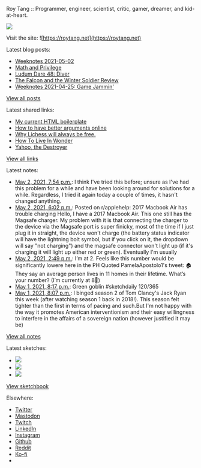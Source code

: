 Roy Tang :: Programmer, engineer, scientist, critic, gamer, dreamer, and kid-at-heart.

![](https://roytang.net/static/img/profile.jpg)

Visit the site: ![https://roytang.net](https://roytang.net)

Latest blog posts:

- [Weeknotes 2021-05-02](https://roytang.net/2021/05/weeknotes-2021-05-02/)
- [Math and Privilege](https://roytang.net/2021/04/math-privilege/)
- [Ludum Dare 48: Diver](https://roytang.net/2021/04/ludum-dare-48-diver/)
- [The Falcon and the Winter Soldier Review](https://roytang.net/2021/04/fatws/)
- [Weeknotes 2021-04-25: Game Jammin&#x27;](https://roytang.net/2021/04/weeknotes-2021-04-25/)

[View all posts](https://roytang.net/blog)

Latest shared links:

- [My current HTML boilerplate](https://roytang.net/2021/05/my-current-html-boilerplate/)
- [How to have better arguments online](https://roytang.net/2021/04/how-to-have-better-arguments-online/)
- [Why Lichess will always be free.](https://roytang.net/2021/04/why-lichess-will-always-be-free/)
- [How To Live In Wonder](https://roytang.net/2021/04/how-to-live-in-wonder/)
- [Yahoo, the Destroyer](https://roytang.net/2021/04/yahoo-the-destroyer/)

[View all links](https://roytang.net/links)

Latest notes:

- [May 2, 2021, 7:54 p.m.](https://roytang.net/2021/05/gwngjmo/): I think I&#x27;ve tried this before; unsure as I&#x27;ve had this problem for a while and have been looking around for solutions for a while. Regardless, I tried it again today a couple of times, it hasn&#x27;t changed anything.
- [May 2, 2021, 6:02 p.m.](https://roytang.net/2021/05/n33ad9/): Posted on r/applehelp: 2017 Macbook Air has trouble charging Hello, I have a 2017 Macbook Air. This one still has the Magsafe charger. My problem with it is that connecting the charger to the device via the Magsafe port is super finicky, most of the time if I just plug it in straight, the device won&#x27;t charge (the battery status indicator will have the lightning bolt symbol, but if you click on it, the dropdown will say &quot;not charging&quot;) and the magsafe connector won&#x27;t light up (if it&#x27;s charging it will light up either red or green). Eventually I&#x27;m usually
- [May 2, 2021, 2:49 p.m.](https://roytang.net/2021/05/1388747508688424960/): I’m at 2. Feels like this number would be significantly lowere here in the PH Quoted PamelaApostolo1&#x27;s tweet: 🏠 They say an average person lives in 11 homes in their lifetime. What’s your number? (I’m currently at 8🤪)
- [May 1, 2021, 8:17 p.m.](https://roytang.net/2021/05/1388467632651730945/): Green goblin #sketchdaily 120/365
- [May 1, 2021, 8:07 p.m.](https://roytang.net/2021/05/99d3f5dffa9b1e1f2a4029f66c2b4f2a/): I binged season 2 of Tom Clancy&#x27;s Jack Ryan this week (after watching season 1 back in 2018!). This season felt tighter than the first in terms of pacing and such.But I&#x27;m not happy with the way it promotes American interventionism and their easy willingness to interfere in the affairs of a sovereign nation (however justified it may be)

[View all notes](https://roytang.net/notes)

Latest sketches:


- ![](https://roytang.net/media/cache/19/1f/191fd65a6f30ab2648d9dd58414d6363.jpg)
- ![](https://roytang.net/media/cache/86/f7/86f732151285571024b55de8c667bdb3.jpg)
- ![](https://roytang.net/media/cache/f7/8d/f78d05d626217f36f15886fdbdd90701.jpg)

[View sketchbook](https://roytang.net/albums/sketchbook)


Elsewhere:

- [Twitter](https://twitter.com/roytang)
- [Mastodon](https://mastodon.technology/@roytang)
- [Twitch](https://twitch.tv/twitchyroy)
- [LinkedIn](https://www.linkedin.com/in/roytang)
- [Instagram](https://instagram.com/roytang0400)
- [Github](https://github.com/roytang)
- [Reddit](https://reddit.com/u/hungryroy)
- [Ko-fi](https://ko-fi.com/roytang)
- [](mailto:hello@roytang.net)